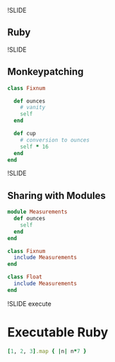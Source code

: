 !SLIDE

## Ruby

!SLIDE

## Monkeypatching

```ruby
class Fixnum

  def ounces
    # vanity
    self
  end

  def cup
    # conversion to ounces
    self * 16
  end
end
```

!SLIDE

## Sharing with Modules

```ruby
module Measurements
  def ounces
    self
  end
end

class Fixnum
  include Measurements
end

class Float
  include Measurements
end
```

!SLIDE execute

# Executable Ruby #

```ruby
[1, 2, 3].map { |n| n*7 }
```
